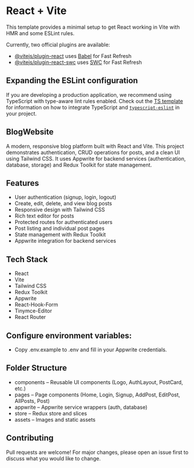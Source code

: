 # React + Vite

This template provides a minimal setup to get React working in Vite with HMR and some ESLint rules.

Currently, two official plugins are available:

- [@vitejs/plugin-react](https://github.com/vitejs/vite-plugin-react/blob/main/packages/plugin-react) uses [Babel](https://babeljs.io/) for Fast Refresh
- [@vitejs/plugin-react-swc](https://github.com/vitejs/vite-plugin-react/blob/main/packages/plugin-react-swc) uses [SWC](https://swc.rs/) for Fast Refresh

## Expanding the ESLint configuration

If you are developing a production application, we recommend using TypeScript with type-aware lint rules enabled. Check out the [TS template](https://github.com/vitejs/vite/tree/main/packages/create-vite/template-react-ts) for information on how to integrate TypeScript and [`typescript-eslint`](https://typescript-eslint.io) in your project.

## BlogWebsite

A modern, responsive blog platform built with React and Vite. This project demonstrates authentication, CRUD operations for posts, and a clean UI using Tailwind CSS. It uses Appwrite for backend services (authentication, database, storage) and Redux Toolkit for state management.

## Features

- User authentication (signup, login, logout)
- Create, edit, delete, and view blog posts
- Responsive design with Tailwind CSS
- Rich text editor for posts
- Protected routes for authenticated users
- Post listing and individual post pages
- State management with Redux Toolkit
- Appwrite integration for backend services

## Tech Stack
- React
- Vite
- Tailwind CSS
- Redux Toolkit
- Appwrite
- React-Hook-Form
- Tinymce-Editor
- React Router

## Configure environment variables:
- Copy .env.example to .env and fill in your Appwrite credentials.

## Folder Structure
- components – Reusable UI components (Logo, AuthLayout, PostCard, etc.)
- pages – Page components (Home, Login, Signup, AddPost, EditPost, AllPosts, Post)
- appwrite – Appwrite service wrappers (auth, database)
- store – Redux store and slices
- assets – Images and static assets

## Contributing
Pull requests are welcome! For major changes, please open an issue first to discuss what you would like to change.